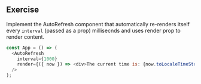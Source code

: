 ## Exercise

Implement the AutoRefresh component that automatically re-renders itself every `interval` (passed as a prop) millisecnds and uses render prop to render content.

```javascript
const App = () => (
  <AutoRefresh
    interval={1000}
    render={({ now }) => <div>The current time is: {now.toLocaleTimeString()}</div>}
  />
);
```
